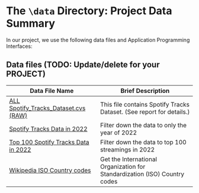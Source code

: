 # The `\data` Directory: Project Data Summary

In our project, we use the following data files and Application Programming Interfaces:

## Data files (TODO: Update/delete for your PROJECT)
|Data File Name | Brief Description|
|---------------| -----------------|
|[ALL Spotify_Tracks_Dataset.cvs (RAW)](https://raw.githubusercontent.com/info201a-au2022/project-group-1-section-aa/main/data/charts.csv) | This file contains Spotify Tracks Dataset. (See report for details.)
|[Spotify Tracks Data in 2022](https://raw.githubusercontent.com/info201a-au2022/project-group-1-section-aa/main/data/spotify_2022.csv) | Filter down the data to only the year of 2022
|[Top 100 Spotify Tracks Data in 2022](https://raw.githubusercontent.com/info201a-au2022/project-group-1-section-aa/main/data/top_100.csv) | Filter down the data to top 100 streamings in 2022
|[Wikipedia ISO Country codes](https://raw.githubusercontent.com/info201a-au2022/project-group-1-section-aa/main/data/wikipedia-iso-country-codes.csv) | Get the International Organization for Standardization (ISO) Country codes

